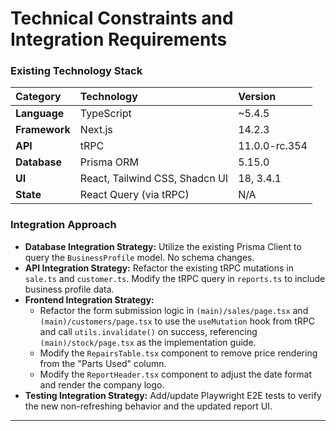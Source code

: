 # **Technical Constraints and Integration Requirements**

### **Existing Technology Stack**

| Category      | Technology           | Version       |
| :------------ | :------------------- | :------------ |
| **Language** | TypeScript           | ~5.4.5        |
| **Framework** | Next.js              | 14.2.3        |
| **API** | tRPC                 | 11.0.0-rc.354 |
| **Database** | Prisma ORM           | 5.15.0        |
| **UI** | React, Tailwind CSS, Shadcn UI | 18, 3.4.1     |
| **State** | React Query (via tRPC) | N/A           |

### **Integration Approach**

* **Database Integration Strategy:** Utilize the existing Prisma Client to query the `BusinessProfile` model. No schema changes.
* **API Integration Strategy:** Refactor the existing tRPC mutations in `sale.ts` and `customer.ts`. Modify the tRPC query in `reports.ts` to include business profile data.
* **Frontend Integration Strategy:**
    * Refactor the form submission logic in `(main)/sales/page.tsx` and `(main)/customers/page.tsx` to use the `useMutation` hook from tRPC and call `utils.invalidate()` on success, referencing `(main)/stock/page.tsx` as the implementation guide.
    * Modify the `RepairsTable.tsx` component to remove price rendering from the "Parts Used" column.
    * Modify the `ReportHeader.tsx` component to adjust the date format and render the company logo.
* **Testing Integration Strategy:** Add/update Playwright E2E tests to verify the new non-refreshing behavior and the updated report UI.

---
